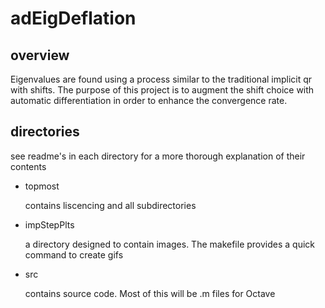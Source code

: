 # adEigDeflation #

## overview ##

Eigenvalues are found using a process similar to the traditional
implicit qr with shifts. The purpose of this project is to
augment the shift choice with automatic differentiation
in order to enhance the convergence rate.

## directories ##
see readme's in each directory for a more
thorough explanation of their contents

* topmost

  contains liscencing and all subdirectories

* impStepPlts

  a directory designed to contain images.
  The makefile provides a quick command to create
  gifs

* src

  contains source code.
  Most of this will be \.m files for Octave
